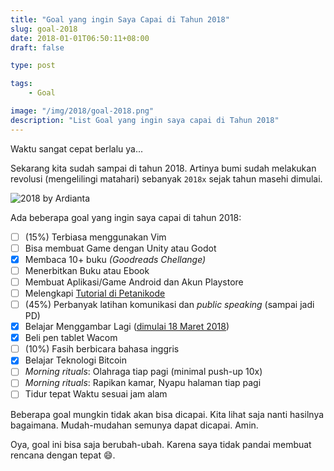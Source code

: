 ```yaml
---
title: "Goal yang ingin Saya Capai di Tahun 2018"
slug: goal-2018
date: 2018-01-01T06:50:11+08:00
draft: false

type: post

tags:
    - Goal

image: "/img/2018/goal-2018.png"
description: "List Goal yang ingin saya capai di Tahun 2018"
---
```


Waktu sangat cepat berlalu ya...

Sekarang kita sudah sampai di tahun 2018. Artinya bumi sudah melakukan revolusi
(mengelilingi matahari) sebanyak `2018x` sejak tahun masehi dimulai.

![2018 by Ardianta](/img/2018/goal-2018.png)

Ada beberapa goal yang ingin saya capai di tahun 2018:

- [ ] (15%) Terbiasa menggunakan Vim
- [ ] Bisa membuat Game dengan Unity atau Godot
- [x] Membaca 10+ buku _(Goodreads Chellange)_
- [ ] Menerbitkan Buku atau Ebook
- [ ] Membuat Aplikasi/Game Android dan Akun Playstore
- [ ] Melengkapi [Tutorial di Petanikode](https://www.petanikode.com)
- [ ] (45%) Perbanyak latihan komunikasi dan _public speaking_ (sampai jadi PD)
- [x] Belajar Menggambar Lagi ([dimulai 18 Maret 2018](https://twitter.com/ArdiantaPargo/status/975143918600839168))
- [x] Beli pen tablet Wacom
- [ ] (10%) Fasih berbicara bahasa inggris
- [x] Belajar Teknologi Bitcoin
- [ ] _Morning rituals_: Olahraga tiap pagi (minimal push-up 10x)
- [ ] _Morning rituals_: Rapikan kamar, Nyapu halaman tiap pagi
- [ ] Tidur tepat Waktu sesuai jam alam

Beberapa goal mungkin tidak akan bisa dicapai. Kita lihat saja nanti hasilnya bagaimana.
Mudah-mudahan semunya dapat dicapai. Amin.

Oya, goal ini bisa saja berubah-ubah. Karena saya tidak pandai membuat rencana dengan
tepat 😄.